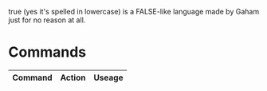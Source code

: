 true (yes it's spelled in lowercase) is a FALSE-like language made by Gaham just for no reason at all.
# Commands
| Command | Action | Useage |
| --- | --- | --- |